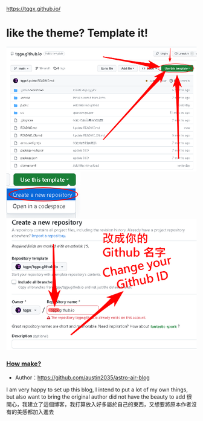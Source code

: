 https://tqgx.github.io/

# like the theme?  Template it!
![imgage](https://github.com/tqgx/tqgx/blob/main/TQGX/fork1.png?raw=true)
![imgage](https://github.com/tqgx/tqgx/blob/main/TQGX/fork2.png?raw=true)
![imgage](https://github.com/tqgx/tqgx/blob/main/TQGX/fork3.png?raw=true)

### [How make?](https://tqgx.github.io/posts/2/)
- Author：https://github.com/austin2035/astro-air-blog


I am very happy to set up this blog, I intend to put a lot of my own things, but also want to bring the original author did not have the beauty to add
 很開心，我建立了這個博客，我打算放入好多屬於自己的東西，又想要將原本作者沒有的美感都加入進去




